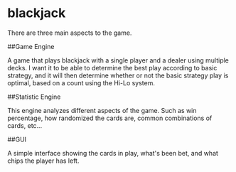 # blackjack

There are three main aspects to the game. 

##Game Engine

A game that plays blackjack with a single player and a dealer using multiple decks. I want it to be able to determine the best play according to basic strategy, and it will then determine whether or not the basic strategy play is optimal, based on a count using the Hi-Lo system. 

##Statistic Engine

This engine analyzes different aspects of the game. Such as win percentage, how randomized the cards are, common combinations of cards, etc...

##GUI

A simple interface showing the cards in play, what's been bet, and what chips the player has left. 
